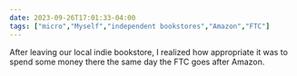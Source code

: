 ```yaml
---
date: 2023-09-26T17:01:33-04:00
tags: ["micro","Myself","independent bookstores","Amazon","FTC"]
---
```

After leaving our local indie bookstore, I realized how appropriate it was to spend some money there the same day the FTC goes after Amazon.